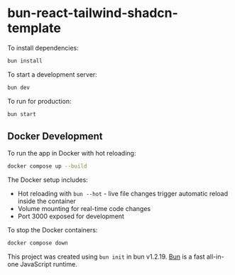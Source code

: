 # bun-react-tailwind-shadcn-template

To install dependencies:

```bash
bun install
```

To start a development server:

```bash
bun dev
```

To run for production:

```bash
bun start
```

## Docker Development

To run the app in Docker with hot reloading:

```bash
docker compose up --build
```

The Docker setup includes:
- Hot reloading with `bun --hot` - live file changes trigger automatic reload inside the container
- Volume mounting for real-time code changes
- Port 3000 exposed for development

To stop the Docker containers:

```bash
docker compose down
```

This project was created using `bun init` in bun v1.2.19. [Bun](https://bun.com) is a fast all-in-one JavaScript runtime.
